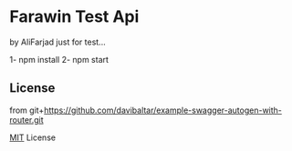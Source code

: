 # Farawin Test Api
by AliFarjad
just for test...

1- npm install
2- npm start

## License
from  git+https://github.com/davibaltar/example-swagger-autogen-with-router.git

[MIT](LICENSE) License
